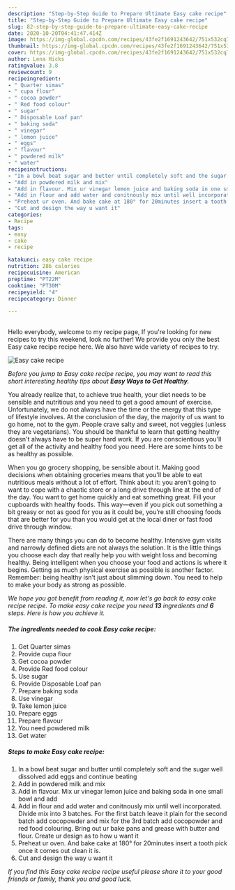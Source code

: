 ```yaml
---
description: "Step-by-Step Guide to Prepare Ultimate Easy cake recipe"
title: "Step-by-Step Guide to Prepare Ultimate Easy cake recipe"
slug: 82-step-by-step-guide-to-prepare-ultimate-easy-cake-recipe
date: 2020-10-20T04:41:47.414Z
image: https://img-global.cpcdn.com/recipes/43fe2f1691243642/751x532cq70/easy-cake-recipe-recipe-main-photo.jpg
thumbnail: https://img-global.cpcdn.com/recipes/43fe2f1691243642/751x532cq70/easy-cake-recipe-recipe-main-photo.jpg
cover: https://img-global.cpcdn.com/recipes/43fe2f1691243642/751x532cq70/easy-cake-recipe-recipe-main-photo.jpg
author: Lena Hicks
ratingvalue: 3.8
reviewcount: 9
recipeingredient:
- " Quarter simas"
- " cupa flour"
- " cocoa powder"
- " Red food colour"
- " sugar"
- " Disposable Loaf pan"
- " baking soda"
- " vinegar"
- " lemon juice"
- " eggs"
- " flavour"
- " powdered milk"
- " water"
recipeinstructions:
- "In a bowl beat sugar and butter until completely soft and the sugar well dissolved add eggs and continue beating"
- "Add in powdered milk and mix"
- "Add in flavour. Mix ur vinegar lemon juice and baking soda in one small bowl and add"
- "Add in flour and add water and conitnously mix until well incorporated. Divide mix into 3 batches. For the first batch leave it plain for the second batch add cocopowder and mix for the 3rd batch add cocopowder and red food colouring. Bring out ur bake pans and grease with butter and flour. Create ur design as to how u want it"
- "Preheat ur oven. And bake cake at 180° for 20minutes insert a tooth pick once it comes out clean it is."
- "Cut and design the way u want it"
categories:
- Recipe
tags:
- easy
- cake
- recipe

katakunci: easy cake recipe 
nutrition: 286 calories
recipecuisine: American
preptime: "PT22M"
cooktime: "PT30M"
recipeyield: "4"
recipecategory: Dinner

---
```

<br>
Hello everybody, welcome to my recipe page, If you're looking for new recipes to try this weekend, look no further! We provide you only the best Easy cake recipe recipe here. We also have wide variety of recipes to try.
<br>


![Easy cake recipe](https://img-global.cpcdn.com/recipes/43fe2f1691243642/751x532cq70/easy-cake-recipe-recipe-main-photo.jpg)

<i>Before you jump to Easy cake recipe recipe, you may want to read this short interesting healthy tips about <strong>Easy Ways to Get Healthy</strong>.</i>

You already realize that, to achieve true health, your diet needs to be sensible and nutritious and you need to get a good amount of exercise. Unfortunately, we do not always have the time or the energy that this type of lifestyle involves. At the conclusion of the day, the majority of us want to go home, not to the gym. People crave salty and sweet, not veggies (unless they are vegetarians). You should be thankful to learn that getting healthy doesn't always have to be super hard work. If you are conscientious you'll get all of the activity and healthy food you need. Here are some hints to be as healthy as possible.

When you go grocery shopping, be sensible about it. Making good decisions when obtaining groceries means that you'll be able to eat nutritious meals without a lot of effort. Think about it: you aren’t going to want to cope with a chaotic store or a long drive through line at the end of the day. You want to get home quickly and eat something great. Fill your cupboards with healthy foods. This way—even if you pick out something a bit greasy or not as good for you as it could be, you’re still choosing foods that are better for you than you would get at the local diner or fast food drive through window.

There are many things you can do to become healthy. Intensive gym visits and narrowly defined diets are not always the solution. It is the little things you choose each day that really help you with weight loss and becoming healthy. Being intelligent when you choose your food and actions is where it begins. Getting as much physical exercise as possible is another factor. Remember: being healthy isn’t just about slimming down. You need to help to make your body as strong as possible. 


<i>We hope you got benefit from reading it, now let's go back to easy cake recipe recipe. To make easy cake recipe you need <strong>13</strong> ingredients and <strong>6</strong> steps. Here is how you achieve it.
</i>

##### The ingredients needed to cook Easy cake recipe:

1. Get  Quarter simas
1. Provide  cupa flour
1. Get  cocoa powder
1. Provide  Red food colour
1. Use  sugar
1. Provide  Disposable Loaf pan
1. Prepare  baking soda
1. Use  vinegar
1. Take  lemon juice
1. Prepare  eggs
1. Prepare  flavour
1. You need  powdered milk
1. Get  water


##### Steps to make Easy cake recipe:

1. In a bowl beat sugar and butter until completely soft and the sugar well dissolved add eggs and continue beating
1. Add in powdered milk and mix
1. Add in flavour. Mix ur vinegar lemon juice and baking soda in one small bowl and add
1. Add in flour and add water and conitnously mix until well incorporated. Divide mix into 3 batches. For the first batch leave it plain for the second batch add cocopowder and mix for the 3rd batch add cocopowder and red food colouring. Bring out ur bake pans and grease with butter and flour. Create ur design as to how u want it
1. Preheat ur oven. And bake cake at 180° for 20minutes insert a tooth pick once it comes out clean it is.
1. Cut and design the way u want it


<i>If you find this Easy cake recipe recipe useful please share it to your good friends or family, thank you and good luck.</i>
